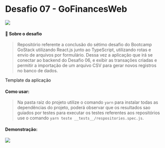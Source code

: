 # Desafio 07 - GoFinancesWeb

![](https://camo.githubusercontent.com/d25397e9df01fe7882dcc1cbc96bdf052ffd7d0c/68747470733a2f2f73746f726167652e676f6f676c65617069732e636f6d2f676f6c64656e2d77696e642f626f6f7463616d702d676f737461636b2f6865616465722d6465736166696f732e706e67)

#### 🚀 Sobre o desafio
>Repositório referente a conclusão do sétimo desafio do Bootcamp GoStack utilizando React.js junto ao TypeScript,  utilizando rotas e envio de arquivos por formulário. Dessa vez a aplicação que irá se conectar ao backend do Desafio 06, e exibir as transações criadas e permitir a importação de um arquivo CSV para gerar novos registros no banco de dados.

Template da aplicação

#### Como usar:
>Na pasta raiz do projeto utilize o comando `yarn` para instalar todas as dependências do projeto, poderá observar que os resultados sao guiados por testes para executar os testes referentes aos repositórios use o comando `yarn teste __tests__/respositories.spec.js`.

#### Demonstração:


<a href="https://youtu.be/6d6sHtAhmX0" target="_blank" align="center">
  <img src="https://raw.githubusercontent.com/rocketseat-education/bootcamp-gostack-desafios/master/desafio-fundamentos-reactjs/assets/challenge-07-thumb.png">
</a>
